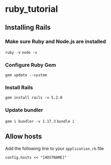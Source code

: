 # ruby_tutorial

## Installing Rails

### Make sure Ruby and Node.js are installed

`ruby -v`
`node -v`

### Configure Ruby Gem

`gem update --system`

### Install Rails

`gem install rails -v 5.2.0`

### Update bundler

`gem i bundler -v 1.17.3`
`bundle i`

## Allow hosts

Add the following line to your `application.rb` file

`config.hosts << "[HOSTNAME]"`
